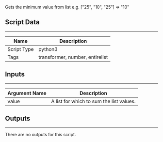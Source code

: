 Gets the minimum value from list
e.g. ["25", "10", "25"] =>  "10"

## Script Data

---

| **Name** | **Description** |
| --- | --- |
| Script Type | python3 |
| Tags | transformer, number, entirelist |

## Inputs

---

| **Argument Name** | **Description** |
| --- | --- |
| value | A list for which to sum the list values. |

## Outputs

---
There are no outputs for this script.
